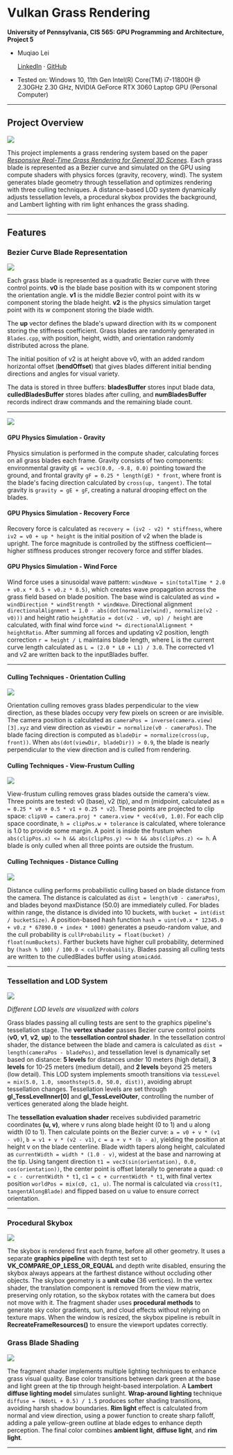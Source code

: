 Vulkan Grass Rendering
==================================

**University of Pennsylvania, CIS 565: GPU Programming and Architecture, Project 5**

* Muqiao Lei
  
  [LinkedIn](https://www.linkedin.com/in/muqiao-lei-633304242/) · [GitHub](https://github.com/rmurdock41)

* Tested on: Windows 10, 11th Gen Intel(R) Core(TM) i7-11800H @ 2.30GHz 2.30 GHz, NVIDIA GeForce RTX 3060 Laptop GPU (Personal Computer)

---

## Project Overview

![](img/top.gif)

This project implements a grass rendering system based on the paper [*Responsive Real-Time Grass Rendering for General 3D Scenes*](https://www.cg.tuwien.ac.at/research/publications/2017/JAHRMANN-2017-RRTG/JAHRMANN-2017-RRTG-draft.pdf). Each grass blade is represented as a Bezier curve and simulated on the GPU using compute shaders with physics forces (gravity, recovery, wind). The system generates blade geometry through tessellation and optimizes rendering with three culling techniques. A distance-based LOD system dynamically adjusts tessellation levels, a procedural skybox provides the background, and Lambert lighting with rim light enhances the grass shading.

---

## Features

### Bezier Curve Blade Representation

![](img/rawGrass.gif)

Each grass blade is represented as a quadratic Bezier curve with three control points. **v0** is the blade base position with its w component storing the orientation angle. **v1** is the middle Bezier control point with its w component storing the blade height. **v2** is the physics simulation target point with its w component storing the blade width.

 The **up** vector defines the blade's upward direction with its w component storing the stiffness coefficient. Grass blades are randomly generated in `Blades.cpp`, with position, height, width, and orientation randomly distributed across the plane. 

The initial position of v2 is at height above v0, with an added random horizontal offset (**bendOffset**) that gives blades different initial bending directions and angles for visual variety. 

The data is stored in three buffers: **bladesBuffer** stores input blade data, **culledBladesBuffer** stores blades after culling, and **numBladesBuffer** records indirect draw commands and the remaining blade count.

---

![](img/grassWind.gif)

#### GPU Physics Simulation - Gravity

Physics simulation is performed in the compute shader, calculating forces on all grass blades each frame. Gravity consists of two components: environmental gravity `gE = vec3(0.0, -9.8, 0.0)` pointing toward the ground, and frontal gravity `gF = 0.25 * length(gE) * front`, where front is the blade's facing direction calculated by `cross(up, tangent)`. The total gravity is `gravity = gE + gF`, creating a natural drooping effect on the blades.

#### GPU Physics Simulation - Recovery Force

Recovery force is calculated as `recovery = (iv2 - v2) * stiffness`, where `iv2 = v0 + up * height` is the initial position of v2 when the blade is upright. The force magnitude is controlled by the stiffness coefficient—higher stiffness produces stronger recovery force and stiffer blades.

#### GPU Physics Simulation - Wind Force

Wind force uses a sinusoidal wave pattern: `windWave = sin(totalTime * 2.0 + v0.x * 0.5 + v0.z * 0.5)`, which creates wave propagation across the grass field based on blade position. The base wind is calculated as `wind = windDirection * windStrength * windWave`. Directional alignment `directionalAlignment = 1.0 - abs(dot(normalize(wind), normalize(v2 - v0)))` and height ratio `heightRatio = dot(v2 - v0, up) / height` are calculated, with final wind force `wind *= directionalAlignment * heightRatio`. After summing all forces and updating v2 position, length correction `r = height / L` maintains blade length, where L is the current curve length calculated as `L = (2.0 * L0 + L1) / 3.0`. The corrected v1 and v2 are written back to the inputBlades buffer.

---

#### Culling Techniques - Orientation Culling

![](img/Oculling.gif)

Orientation culling removes grass blades perpendicular to the view direction, as these blades occupy very few pixels on screen or are invisible. The camera position is calculated as `cameraPos = inverse(camera.view)[3].xyz` and view direction as `viewDir = normalize(v0 - cameraPos)`. The blade facing direction is computed as `bladeDir = normalize(cross(up, front))`. When `abs(dot(viewDir, bladeDir)) > 0.9`, the blade is nearly perpendicular to the view direction and is culled from rendering.

#### Culling Techniques - View-Frustum Culling

![](img/Fculling.gif)

View-frustum culling removes grass blades outside the camera's view. Three points are tested: v0 (base), v2 (tip), and m (midpoint, calculated as `m = 0.25 * v0 + 0.5 * v1 + 0.25 * v2`). These points are projected to clip space: `clipV0 = camera.proj * camera.view * vec4(v0, 1.0)`. For each clip space coordinate, `h = clipPos.w + tolerance` is calculated, where tolerance is 1.0 to provide some margin. A point is inside the frustum when `abs(clipPos.x) <= h && abs(clipPos.y) <= h && abs(clipPos.z) <= h`. A blade is only culled when all three points are outside the frustum.

#### Culling Techniques - Distance Culling

![](img/Dculling.gif)

Distance culling performs probabilistic culling based on blade distance from the camera. The distance is calculated as `dist = length(v0 - cameraPos)`, and blades beyond maxDistance (50.0) are immediately culled. For blades within range, the distance is divided into 10 buckets, with `bucket = int(dist / bucketSize)`. A position-based hash function `hash = uint(v0.x * 12345.0 + v0.z * 67890.0 + index * 1000)` generates a pseudo-random value, and the cull probability is `cullProbability = float(bucket) / float(numBuckets)`. Farther buckets have higher cull probability, determined by `(hash % 100) / 100.0 < cullProbability`. Blades passing all culling tests are written to the culledBlades buffer using `atomicAdd`.

---

### Tessellation and LOD System



![](img/lod.gif)

*Different LOD levels are visualized with colors*



Grass blades passing all culling tests are sent to the graphics pipeline's tessellation stage. The **vertex shader** passes Bezier curve control points (**v0**, **v1**, **v2**, **up**) to the **tessellation control shader**. In the tessellation control shader, the distance between the blade and camera is calculated as `dist = length(cameraPos - bladePos)`, and tessellation level is dynamically set based on distance: **5 levels** for distances under 10 meters (high detail), **3 levels** for 10-25 meters (medium detail), and **2 levels** beyond 25 meters (low detail). This LOD system implements smooth transitions via `tessLevel = mix(5.0, 1.0, smoothstep(5.0, 50.0, dist))`, avoiding abrupt tessellation changes. Tessellation levels are set through **gl_TessLevelInner[0]** and **gl_TessLevelOuter**, controlling the number of vertices generated along the blade height.

The **tessellation evaluation shader** receives subdivided parametric coordinates **(u, v)**, where v runs along blade height (0 to 1) and u along width (0 to 1). Then calculate points on the Bezier curve: `a = v0 + v * (v1 - v0)`, `b = v1 + v * (v2 - v1)`, `c = a + v * (b - a)`, yielding the position at height v on the blade centerline. Blade width tapers along height, calculated as `currentWidth = width * (1.0 - v)`, widest at the base and narrowing at the tip. Using tangent direction `t1 = vec3(sin(orientation), 0.0, cos(orientation))`, the center point is offset laterally to generate a quad: `c0 = c - currentWidth * t1`, `c1 = c + currentWidth * t1`, with final vertex position `worldPos = mix(c0, c1, u)`. The normal is calculated via `cross(t1, tangentAlongBlade)` and flipped based on u value to ensure correct orientation.

---

### Procedural Skybox

![](img/skybox.gif)

The skybox is rendered first each frame, before all other geometry. It uses a separate **graphics pipeline** with depth test set to **VK_COMPARE_OP_LESS_OR_EQUAL** and depth write disabled, ensuring the skybox always appears at the farthest distance without occluding other objects. The skybox geometry is a **unit cube** (36 vertices). In the vertex shader, the translation component is removed from the view matrix, preserving only rotation, so the skybox rotates with the camera but does not move with it. The fragment shader uses **procedural methods** to generate sky color gradients, sun, and cloud effects without relying on texture maps. When the window is resized, the skybox pipeline is rebuilt in **RecreateFrameResources()** to ensure the viewport updates correctly.

### Grass Blade Shading

![](img/top.gif)

The fragment shader implements multiple lighting techniques to enhance grass visual quality. Base color transitions between dark green at the base and light green at the tip through height-based interpolation. A **Lambert diffuse lighting model** simulates sunlight. **Wrap-around lighting** technique `diffuse = (NdotL + 0.5) / 1.5` produces softer shading transitions, avoiding harsh shadow boundaries. **Rim light** effect is calculated from normal and view direction, using a power function to create sharp falloff, adding a pale yellow-green outline at blade edges to enhance depth perception. The final color combines **ambient light**, **diffuse light**, and **rim light**.

---
